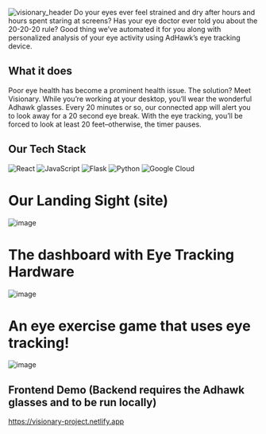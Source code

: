 ![visionary_header](https://github.com/stanleyylin/visionary/assets/88297063/7dcd4e95-ec4b-4ceb-8b17-01e5700e3957)
Do your eyes ever feel strained and dry after hours and hours spent staring at screens? Has your eye doctor ever told you about the 20-20-20 rule? Good thing we’ve automated it for you along with personalized analysis of your eye activity using AdHawk’s eye tracking device.

## What it does
Poor eye health has become a prominent health issue. The solution? Meet Visionary. While you’re working at your desktop, you’ll wear the wonderful Adhawk glasses. Every 20 minutes or so, our connected app will alert you to look away for a 20 second eye break. With the eye tracking, you’ll be forced to look at least 20 feet–otherwise, the timer pauses.

## Our Tech Stack
![React](https://img.shields.io/badge/react-%2320232a.svg?style=for-the-badge&logo=react&logoColor=%2361DAFB)
![JavaScript](https://img.shields.io/badge/javascript-%23323330.svg?style=for-the-badge&logo=javascript&logoColor=%23F7DF1E)
![Flask](https://img.shields.io/badge/flask-%23000.svg?style=for-the-badge&logo=flask&logoColor=white)
![Python](https://img.shields.io/badge/python-3670A0?style=for-the-badge&logo=python&logoColor=ffdd54)
![Google Cloud](https://img.shields.io/badge/Google_Cloud-4285F4?style=for-the-badge&logo=google-cloud&logoColor=white)

# Our Landing Sight (site)
![image](https://github.com/stanleyylin/visionary/assets/88297063/aff8d136-04b9-4247-bc81-962bf078792a)
# The dashboard with Eye Tracking Hardware
![image](https://github.com/stanleyylin/visionary/assets/88297063/2baa9280-e0a6-46d7-bdea-43c7ff8bc77d)
# An eye exercise game that uses eye tracking!
![image](https://github.com/stanleyylin/visionary/assets/88297063/bccb6ed6-c7a2-480a-9c87-01f42700e740)


## Frontend Demo (Backend requires the Adhawk glasses and to be run locally)
https://visionary-project.netlify.app

